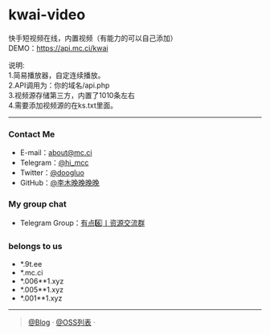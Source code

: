 # kwai-video
快手短视频在线，内置视频（有能力的可以自己添加）</br>
DEMO：https://api.mc.ci/kwai


说明:</br>
1.简易播放器，自定连续播放。</br>
2.API调用为：你的域名/api.php</br>
3.视频源存储第三方，内置了1010条左右</br>
4.需要添加视频源的在ks.txt里面。</br>

--------------------------------------------------------------------
### Contact Me
- E-mail：about@mc.ci
- Telegram：[@hi_mcc](https://t.me/hi_mcc)
- Twitter：[@doogluo](https://twitter.com/doogluo)
- GitHub：[@李木晚晚晚晚](https://github.com/tianunusual)

### My group chat

- Telegram Group：[有点6️⃣丨资源交流群](https://t.me/udian6)


### belongs to us

- *.9t.ee
- *.mc.ci
- *.006**1.xyz
- *.005**1.xyz
- *.001**1.xyz

---

> [@Blog](https://blog.mc.ci/) · [@OSS列表](https://buck.mc.ci) · 

